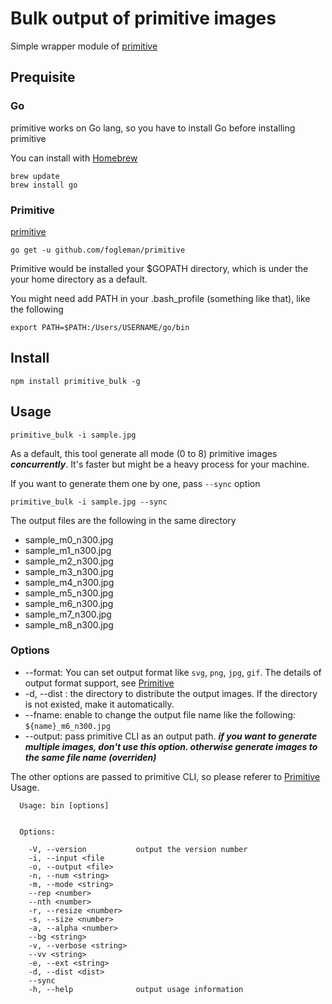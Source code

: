 # Bulk output of primitive images

Simple wrapper module of [primitive](https://github.com/fogleman/primitive)

## Prequisite

### Go

primitive works on Go lang, so you have to install Go before installing primitive

You can install with [Homebrew](https://brew.sh)

```
brew update
brew install go
```

### Primitive

[primitive](https://github.com/fogleman/primitive)

```
go get -u github.com/fogleman/primitive
```

Primitive would be installed your $GOPATH directory, which is under the your home directory as a default.

You might need add PATH in your .bash_profile (something like that), like the following

```
export PATH=$PATH:/Users/USERNAME/go/bin
```

## Install

```
npm install primitive_bulk -g
```

## Usage

```
primitive_bulk -i sample.jpg
```

As a default, this tool generate all mode (0 to 8) primitive images **_concurrently_**. It's faster but might be a heavy process for your machine.

If you want to generate them one by one, pass `--sync` option

```
primitive_bulk -i sample.jpg --sync
```

The output files are the following in the same directory

* sample_m0_n300.jpg
* sample_m1_n300.jpg
* sample_m2_n300.jpg
* sample_m3_n300.jpg
* sample_m4_n300.jpg
* sample_m5_n300.jpg
* sample_m6_n300.jpg
* sample_m7_n300.jpg
* sample_m8_n300.jpg

### Options

* --format: You can set output format like `svg`, `png`, `jpg`, `gif`. The details of output format support, see [Primitive](https://github.com/fogleman/primitive#output-formats)
* -d, --dist <dist>: the directory to distribute the output images. If the directory is not existed, make it automatically.
* --fname: enable to change the output file name like the following: `${name}_m6_n300.jpg`
* --output: pass primitive CLI as an output path. **_if you want to generate multiple images, don't use this option. otherwise generate images to the same file name (overriden)_**

The other options are passed to primitive CLI, so please referer to [Primitive](https://github.com/fogleman/primitive#command-line-usage) Usage.

```
  Usage: bin [options]


  Options:

    -V, --version           output the version number
    -i, --input <file
    -o, --output <file>
    -n, --num <string>
    -m, --mode <string>
    --rep <number>
    --nth <number>
    -r, --resize <number>
    -s, --size <number>
    -a, --alpha <number>
    --bg <string>
    -v, --verbose <string>
    --vv <string>
    -e, --ext <string>
    -d, --dist <dist>
    --sync
    -h, --help              output usage information
```
